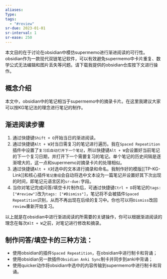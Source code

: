 ```yaml
---
aliases: 
Type: 
tags:
  - "#review"
sr-due: 2023-01-01
sr-interval: 1
sr-ease: 250
---
```


本文目的在于讨论在obsidian中模仿supermemo进行渐进阅读的可行性。obsidian作为一款现代双链笔记软件，可以有效避免supermemo中卡片重复、数学公式无法编辑和图片丢失等问题。请下载我提供的obsidian仓库按下文进行操作。

## 概念介绍

本文中，obsidian中的笔记相当于supermemo中的摘录卡片。在这里我建议大家可以按KG笔记法的理念进行笔记的制作。

## 渐进阅读步骤

1. 通过快捷键`Shift + O`开始当日的渐进阅读。
2. 通过快捷键`Alt + W`对当日需复习的笔记进行遍历。我在`Spaced Repeatition`插件中设置了`复习后自动打开下一个笔记`，所以快捷键`Alt + W`会设置好当前笔记的下一个复习日期，并打开下一个需要复习的笔记。单个笔记的历史间隔是逐渐增大的，这一点和supermemo对摘录卡片的处理相似。
3. 通过快捷键`Alt + X`对选中的文本进行摘录和命名。我制作好的模版[[TP-KG-Link]]和核心插件`笔记重组`会自动将选中文本设为一篇笔记并设置好其下次出现的时间，即笔记元语言区的`sr-due:`字段。
4. 当你对笔记完成问答/填空卡片制作后，可通过快捷键`Ctrl + D`将笔记的`tags: ["#review"]`改为`tags: ["#Dismiss"]`，笔记将不会被插件`Spaced Repeatition`识别，从而不再出现在后续的复习中。你也可以将`Dismiss`改回`review`重新开始复习。

以上就是在obsidian中进行渐进阅读的所需要的关键操作，你可以根据渐进阅读的理念在每次`Alt + W`之前，对笔记进行修改和摘录。

## 制作问答/填空卡的三种方法：
- 使用obsidian的插件`Spaced Repeatition`，在obsidian中进行制卡和背诵；
- 使用obsidian另一款插件`Obsidian Anki Sync`制卡并同步到anki中背诵；
- 使用quicker动作将obsidian中选中的内容传输到supermemo中进行制卡和背诵。


